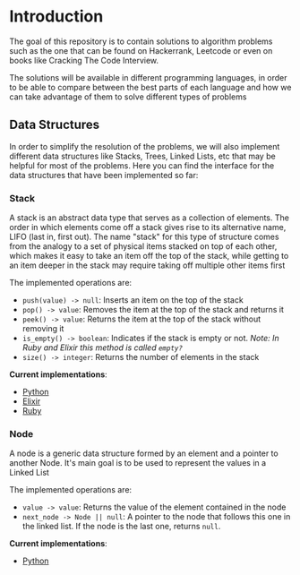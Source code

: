 # Introduction
The goal of this repository is to contain solutions to algorithm problems such as the one that can be found on Hackerrank, Leetcode or even on books like Cracking The Code Interview.

The solutions will be available in different programming languages, in order to be able to compare between the best parts of each language and how we can take advantage of them to solve different types of problems

##  Data Structures
In order to simplify the resolution of the problems, we will also implement different data structures like Stacks, Trees, Linked Lists, etc that may be helpful for most of the problems. Here you can find the interface for the data structures that have been implemented so far:

### Stack
A stack is an abstract data type that serves as a collection of elements. The order in which elements come off a stack gives rise to its alternative name, LIFO (last in, first out). The name "stack" for this type of structure comes from the analogy to a set of physical items stacked on top of each other, which makes it easy to take an item off the top of the stack, while getting to an item deeper in the stack may require taking off multiple other items first

The implemented operations are:

* `push(value) -> null`: Inserts an item on the top of the stack
* `pop() -> value`: Removes the item at the top of the stack and returns it
* `peek() -> value`: Returns the item at the top of the stack without removing it
* `is_empty() -> boolean`: Indicates if the stack is empty or not. _Note: In Ruby and Elixir this method is called `empty?`_
* `size() -> integer`: Returns the number of elements in the stack

**Current implementations**:
* [Python](python/src/data_structures/stack.py)
* [Elixir](elixir/lib/data_structures/stack.ex)
* [Ruby](ruby/lib/data_structures/stack.rb)

### Node
A node is a generic data structure formed by an element and a pointer to another Node. It's main goal is to be used to represent the values in a Linked List

The implemented operations are:
* `value -> value`: Returns the value of the element contained in the node
* `next_node -> Node || null`: A pointer to the node that follows this one in the linked list. If the node is the last one, returns `null`.

**Current implementations**:
* [Python](python/src/data_structures/node.py)
